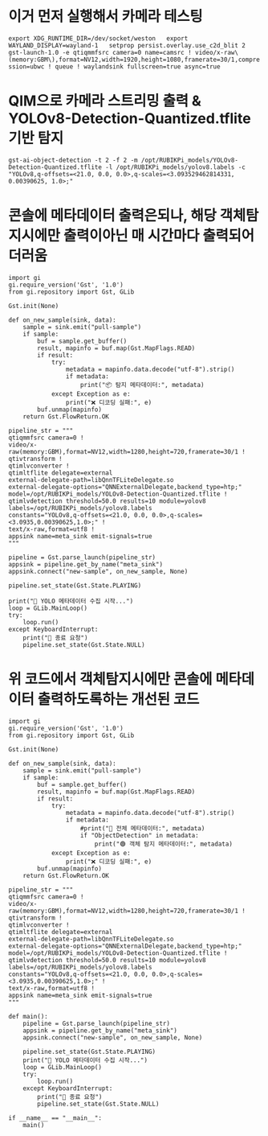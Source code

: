 # 이거 먼저 실행해서 카메라 테스팅
`
export XDG_RUNTIME_DIR=/dev/socket/weston  
export WAYLAND_DISPLAY=wayland-1  
setprop persist.overlay.use_c2d_blit 2  
gst-launch-1.0 -e qtiqmmfsrc camera=0 name=camsrc ! video/x-raw\(memory:GBM\),format=NV12,width=1920,height=1080,framerate=30/1,compression=ubwc ! queue ! waylandsink fullscreen=true async=true
`

# QIM으로 카메라 스트리밍 출력 & YOLOv8-Detection-Quantized.tflite기반 탐지
`
 gst-ai-object-detection -t 2 -f 2 -m /opt/RUBIKPi_models/YOLOv8-Detection-Quantized.tflite -l /opt/RUBIKPi_models/yolov8.labels -c "YOLOv8,q-offsets=<21.0, 0.0, 0.0>,q-scales=<3.093529462814331, 0.00390625, 1.0>;"
`

# 콘솔에 메타데이터 출력은되나, 해당 객체탐지시에만 출력이아닌 매 시간마다 출력되어 더러움
```
import gi
gi.require_version('Gst', '1.0')
from gi.repository import Gst, GLib

Gst.init(None)

def on_new_sample(sink, data):
    sample = sink.emit("pull-sample")
    if sample:
        buf = sample.get_buffer()
        result, mapinfo = buf.map(Gst.MapFlags.READ)
        if result:
            try:
                metadata = mapinfo.data.decode("utf-8").strip()
                if metadata:
                    print("📦 탐지 메타데이터:", metadata)
            except Exception as e:
                print("❌ 디코딩 실패:", e)
        buf.unmap(mapinfo)
    return Gst.FlowReturn.OK

pipeline_str = """
qtiqmmfsrc camera=0 !
video/x-raw(memory:GBM),format=NV12,width=1280,height=720,framerate=30/1 !
qtivtransform !
qtimlvconverter !
qtimltflite delegate=external
external-delegate-path=libQnnTFLiteDelegate.so
external-delegate-options="QNNExternalDelegate,backend_type=htp;"
model=/opt/RUBIKPi_models/YOLOv8-Detection-Quantized.tflite !
qtimlvdetection threshold=50.0 results=10 module=yolov8
labels=/opt/RUBIKPi_models/yolov8.labels
constants="YOLOv8,q-offsets=<21.0, 0.0, 0.0>,q-scales=<3.0935,0.00390625,1.0>;" !
text/x-raw,format=utf8 !
appsink name=meta_sink emit-signals=true
"""

pipeline = Gst.parse_launch(pipeline_str)
appsink = pipeline.get_by_name("meta_sink")
appsink.connect("new-sample", on_new_sample, None)

pipeline.set_state(Gst.State.PLAYING)

print("📡 YOLO 메타데이터 수집 시작...")
loop = GLib.MainLoop()
try:
    loop.run()
except KeyboardInterrupt:
    print("🛑 종료 요청")
    pipeline.set_state(Gst.State.NULL)
```


# 위 코드에서 객체탐지시에만 콘솔에 메타데이터 출력하도록하는 개선된 코드
```
import gi
gi.require_version('Gst', '1.0')
from gi.repository import Gst, GLib

Gst.init(None)

def on_new_sample(sink, data):
    sample = sink.emit("pull-sample")
    if sample:
        buf = sample.get_buffer()
        result, mapinfo = buf.map(Gst.MapFlags.READ)
        if result:
            try:
                metadata = mapinfo.data.decode("utf-8").strip()
                if metadata:
                    #print("🔎 전체 메타데이터:", metadata)
                    if "ObjectDetection" in metadata:
                        print("🟢 객체 탐지 메타데이터:", metadata)
            except Exception as e:
                print("❌ 디코딩 실패:", e)
        buf.unmap(mapinfo)
    return Gst.FlowReturn.OK

pipeline_str = """
qtiqmmfsrc camera=0 !
video/x-raw(memory:GBM),format=NV12,width=1280,height=720,framerate=30/1 !
qtivtransform !
qtimlvconverter !
qtimltflite delegate=external
external-delegate-path=libQnnTFLiteDelegate.so
external-delegate-options="QNNExternalDelegate,backend_type=htp;"
model=/opt/RUBIKPi_models/YOLOv8-Detection-Quantized.tflite !
qtimlvdetection threshold=50.0 results=10 module=yolov8
labels=/opt/RUBIKPi_models/yolov8.labels
constants="YOLOv8,q-offsets=<21.0, 0.0, 0.0>,q-scales=<3.0935,0.00390625,1.0>;" !
text/x-raw,format=utf8 !
appsink name=meta_sink emit-signals=true
"""

def main():
    pipeline = Gst.parse_launch(pipeline_str)
    appsink = pipeline.get_by_name("meta_sink")
    appsink.connect("new-sample", on_new_sample, None)

    pipeline.set_state(Gst.State.PLAYING)
    print("📡 YOLO 메타데이터 수집 시작...")
    loop = GLib.MainLoop()
    try:
        loop.run()
    except KeyboardInterrupt:
        print("🛑 종료 요청")
        pipeline.set_state(Gst.State.NULL)

if __name__ == "__main__":
    main()
```